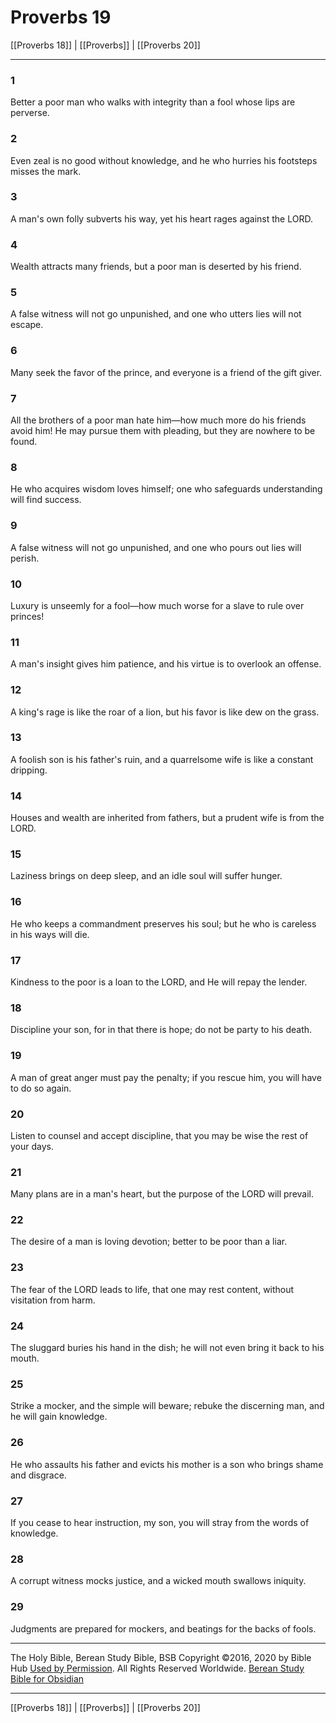 # Proverbs 19

[[Proverbs 18]] | [[Proverbs]] | [[Proverbs 20]]

---

### 1
Better a poor man who walks with integrity than a fool whose lips are perverse.

### 2
Even zeal is no good without knowledge, and he who hurries his footsteps misses the mark.

### 3
A man's own folly subverts his way, yet his heart rages against the LORD.

### 4
Wealth attracts many friends, but a poor man is deserted by his friend.

### 5
A false witness will not go unpunished, and one who utters lies will not escape.

### 6
Many seek the favor of the prince, and everyone is a friend of the gift giver.

### 7
All the brothers of a poor man hate him—how much more do his friends avoid him! He may pursue them with pleading, but they are nowhere to be found.

### 8
He who acquires wisdom loves himself; one who safeguards understanding will find success.

### 9
A false witness will not go unpunished, and one who pours out lies will perish.

### 10
Luxury is unseemly for a fool—how much worse for a slave to rule over princes!

### 11
A man's insight gives him patience, and his virtue is to overlook an offense.

### 12
A king's rage is like the roar of a lion, but his favor is like dew on the grass.

### 13
A foolish son is his father's ruin, and a quarrelsome wife is like a constant dripping.

### 14
Houses and wealth are inherited from fathers, but a prudent wife is from the LORD.

### 15
Laziness brings on deep sleep, and an idle soul will suffer hunger.

### 16
He who keeps a commandment preserves his soul; but he who is careless in his ways will die.

### 17
Kindness to the poor is a loan to the LORD, and He will repay the lender.

### 18
Discipline your son, for in that there is hope; do not be party to his death.

### 19
A man of great anger must pay the penalty; if you rescue him, you will have to do so again.

### 20
Listen to counsel and accept discipline, that you may be wise the rest of your days.

### 21
Many plans are in a man's heart, but the purpose of the LORD will prevail.

### 22
The desire of a man is loving devotion; better to be poor than a liar.

### 23
The fear of the LORD leads to life, that one may rest content, without visitation from harm.

### 24
The sluggard buries his hand in the dish; he will not even bring it back to his mouth.

### 25
Strike a mocker, and the simple will beware; rebuke the discerning man, and he will gain knowledge.

### 26
He who assaults his father and evicts his mother is a son who brings shame and disgrace.

### 27
If you cease to hear instruction, my son, you will stray from the words of knowledge.

### 28
A corrupt witness mocks justice, and a wicked mouth swallows iniquity.

### 29
Judgments are prepared for mockers, and beatings for the backs of fools.

---

The Holy Bible, Berean Study Bible, BSB
Copyright ©2016, 2020 by Bible Hub
[Used by Permission](https://berean.bible/terms.htm). All Rights Reserved Worldwide.
[Berean Study Bible for Obsidian](https://github.com/gapmiss/berean-study-bible-for-obsidian)

---

[[Proverbs 18]] | [[Proverbs]] | [[Proverbs 20]]

